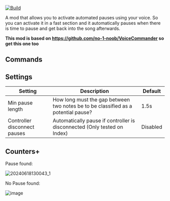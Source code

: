 [![Build](https://github.com/no-1-noob/PauseCommander/actions/workflows/createbuild.yaml/badge.svg?branch=master)](https://github.com/no-1-noob/PauseCommander/actions/workflows/createbuild.yaml)

A mod that allows you to activate automated pauses using your voice. So you can activate it in a fast section and it automatically pauses when there is time to pause and get back into the song afterwards.

<b>This mod is based on https://github.com/no-1-noob/VoiceCommander so get this one too</b>

## Commands

## Settings

|Setting|Description|Default|
|---|---|---|
|Min pause length|How long must the gap between two notes be to be classified as a potential pause?|1.5s|
|Controller disconnect pauses|Automatically pause if controller is disconnected (Only tested on Index)|Disabled|
## Counters+

Pause found:

![20240618130043_1](https://github.com/no-1-noob/PauseCommander/assets/91905916/d3163f2f-8abc-4a69-9174-14a39e691a1b)


No Pause found:

![image](https://github.com/no-1-noob/PauseCommander/assets/91905916/7b132e95-0c0f-4083-b2fe-7a14fddb447f)

